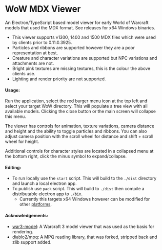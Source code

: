 # WoW MDX Viewer
An Electron/TypeScript based model viewer for early World of Warcraft models that used the MDX format. See releases for x64 Windows binaries.

- This viewer supports v1300, 1400 and 1500 MDX files which were used by clients prior to 0.11.0.3925.
- Particles and ribbons are supported however they are a poor representation at best.
- Creature and character variations are supported but NPC variations and attachments are not.
- Bright pink textures are missing textures, this is the colour the above clients use.
- Lighting and render priority are not supported.

#### Usage:

Run the application, select the red burger menu icon at the top left and select your target WoW directory. This will populate a tree view with all available models. Clicking the close button or the main screen will collapse this menu.

The viewer has controls for animation, texture variations, camera distance and height and the ability to toggle particles and ribbons. You can also adjust camera position with the scroll wheel for distance and shift + scroll wheel for height.

Additional controls for character styles are located in a collapsed menu at the bottom right, click the minus symbol to expand/collapse.

#### Editing:

- To run locally use the `start` script. This will build to the `./dist` directory and launch a local electron app.
- To publish use `pack` script. This will build to `./dist` then compile a distributable electron app to `./bin`. 
  - Currently this targets x64 Windows however can be modified for other [platforms](https://github.com/electron/electron-packager/blob/master/usage.txt).


#### Acknowledgements:

- [war3-model](https://github.com/4eb0da/war3-model): A Warcraft 3 model viewer that was used as the basis for rendering.
- [diablo2/mpq](https://github.com/blacha/diablo2/tree/master/packages/mpq): A MPQ reading library, that was forked, stripped back and zlib support added.
